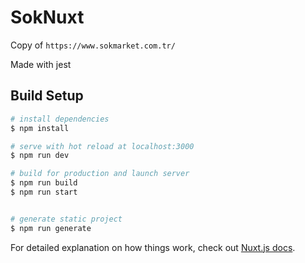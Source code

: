# SokNuxt

Copy of ```https://www.sokmarket.com.tr/ ```

Made with jest

## Build Setup

```bash
# install dependencies
$ npm install

# serve with hot reload at localhost:3000
$ npm run dev

# build for production and launch server
$ npm run build
$ npm run start


# generate static project
$ npm run generate
```

For detailed explanation on how things work, check out [Nuxt.js docs](https://nuxtjs.org).
